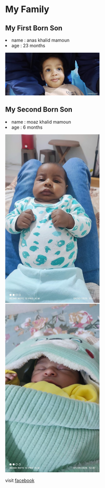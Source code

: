 <!DOCTYPE html>
<html lang="en">

<head>
    <meta charset="UTF-8">
    <title>myfamily</title>
</head>
<body>
<main><h1>My Family</h1>
  <article>
<div>
    <h2>My First Born Son </h2>
    <li>name : anas khalid mamoun</li>
    <li>age : 23 months </li>
    <p>
    </p>
    <img src="anas.jpg"width = "300px" hieght="300px" alt="my first born son"> 
</div>
  </article>
<article>
<h2>My Second Born Son </h2>
<li>name : moaz khalid mamoun</li>
<li>age : 6 months</li>
<p></p>
<img src="moaz.jpg"width = "300px" hieght="300px" alt="my second born son"> 
<img src="moaz weeks.jpg" width = "300px" hieght="300px" alt="moaz as a new born"> 
</article>
</main>
<footer>
    <p>visit <a href="https://www.facebook.com/eng.khalid.nugud"> facebook </a>
    </p>
</footer>
</body>

</html>
